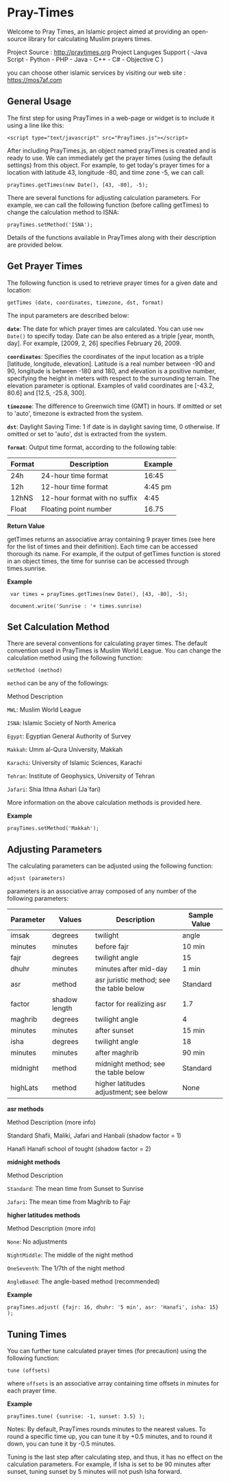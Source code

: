Pray-Times
==========

Welcome to Pray Times, an Islamic project aimed at providing an open-source library for calculating Muslim prayers times.

Project Source : http://praytimes.org 
Project Languges Support ( -Java Script -  Python - PHP - Java - C++ - C# - Objective C )

you can choose other islamic services by visiting our web site : https://mos7af.com

## General Usage

The first step for using PrayTimes in a web-page or widget is to include it using a line like this:

` <script type="text/javascript" src="PrayTimes.js"></script> `

After including PrayTimes.js, an object named prayTimes is created and is ready to use. We can immediately get the prayer times (using the default settings) from this object. For example, to get today's prayer times for a location with latitude 43, longitude -80, and time zone -5, we can call:

`prayTimes.getTimes(new Date(), [43, -80], -5);`

There are several functions for adjusting calculation parameters. For example, we can call the following function (before calling getTimes) to change the calculation method to ISNA:

`prayTimes.setMethod('ISNA');`

Details of the functions available in PrayTimes along with their description are provided below.

## Get Prayer Times

The following function is used to retrieve prayer times for a given date and location:

`getTimes (date, coordinates, timezone, dst, format)`

The input parameters are described below:

**`date`**: The date for which prayer times are calculated. You can use `new Date()` to specify today. Date can be also entered as a triple [year, month, day]. For example, [2009, 2, 26] specifies February 26, 2009.


**`coordinates`**: Specifies the coordinates of the input location as a triple [latitude, longitude, elevation]. Latitude is a real number between -90 and 90, longitude is between -180 and 180, and elevation is a positive number, specifying the height in meters with respect to the surrounding terrain. The elevation parameter is optional. Examples of valid coordinates are [-43.2, 80.6] and [12.5, -25.8, 300].


**`timezone`**: The difference to Greenwich time (GMT) in hours. If omitted or set to 'auto', timezone is extracted from the system.

**`dst`**: Daylight Saving Time: 1 if date is in daylight saving time, 0 otherwise. If omitted or set to 'auto', dst is extracted from the system.

**`format`**: Output time format, according to the following table:

| Format | Description	| Example |
|--------|-------------|---------|
| 24h	| 24-hour time format	| 16:45 |
| 12h	| 12-hour time format	| 4:45 pm |
| 12hNS	| 12-hour format with no suffix  |	 4:45 |
| Float	| Floating point number	| 16.75 |


**Return Value**

getTimes returns an associative array containing 9 prayer times (see here for the list of times and their definition). Each time can be accessed thorough its name. For example, if the output of getTimes function is stored in an object times, the time for sunrise can be accessed through times.sunrise.

**Example**

``` 
 var times = prayTimes.getTimes(new Date(), [43, -80], -5);

 document.write('Sunrise : '+ times.sunrise)
```

## Set Calculation Method

There are several conventions for calculating prayer times. The default convention used in PrayTimes is Muslim World League. You can change the calculation method using the following function:

`setMethod (method)`

`method` can be any of the followings:

Method	Description

`MWL`:	 Muslim World League

`ISNA`:	 Islamic Society of North America

`Egypt`:	 Egyptian General Authority of Survey

`Makkah`:	 Umm al-Qura University, Makkah

`Karachi`:	 University of Islamic Sciences, Karachi

`Tehran`:	 Institute of Geophysics, University of Tehran

`Jafari`:	 Shia Ithna Ashari (Ja\`fari)

More information on the above calculation methods is provided here.


**Example**

 `prayTimes.setMethod('Makkah');`
 
 
## Adjusting Parameters

The calculating parameters can be adjusted using the following function:

`adjust (parameters)`

parameters is an associative array composed of any number of the following parameters:

| Parameter	| Values |	Description |	Sample Value |
|-----------|--------|-------------|--------------|
|   imsak	  | degrees  |	 twilight | angle	| 18 |
|  minutes	 | minutes | before fajr	| 10 min |
|    fajr 	 | degrees	| twilight angle	| 15 |
|   dhuhr	  | minutes	| minutes after mid-day	| 1 min |
| asr	| method	| asr juristic method; see the table below	| Standard |
| factor	| shadow length | factor for realizing asr	| 1.7 |
| maghrib	| degrees	| twilight angle	| 4 |
| minutes	| minutes | after sunset	| 15 min |
| isha	| degrees	| twilight angle	| 18 |
| minutes	| minutes | after maghrib	| 90 min |
| midnight	| method	| midnight method; see the table below	| Standard |
| highLats	| method |	higher latitudes adjustment; see below	| None |

**asr methods**

Method	Description (more info)

Standard	 Shafii, Maliki, Jafari and Hanbali (shadow factor = 1)

Hanafi	 Hanafi school of tought (shadow factor = 2)

**midnight methods**

Method	Description

`Standard`: The mean time from Sunset to Sunrise

`Jafari`:	 The mean time from Maghrib to Fajr

**higher latitudes methods**

Method	Description (more info)

`None`:	 No adjustments

`NightMiddle`:	 The middle of the night method

`OneSeventh`:	 The 1/7th of the night method

`AngleBased`:	 The angle-based method (recommended)

**Example**

`prayTimes.adjust( {fajr: 16, dhuhr: '5 min', asr: 'Hanafi', isha: 15} );`

## Tuning Times

You can further tune calculated prayer times (for precaution) using the following function:

`tune (offsets)`

where `offsets` is an associative array containing time offsets in minutes for each prayer time.


**Example**

`prayTimes.tune( {sunrise: -1, sunset: 3.5} );`

Notes:
By default, PrayTimes rounds minutes to the nearest values. To round a specific time up, you can tune it by +0.5 minutes, and to round it down, you can tune it by -0.5 minutes.

Tuning is the last step after calculating step, and thus, it has no effect on the calculation parameters. For example, if Isha is set to be 90 minutes after sunset, tuning sunset by 5 minutes will not push Isha forward.

